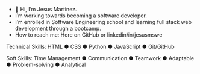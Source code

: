 - 👋 Hi, I’m Jesus Martinez.
-  I’m working towards becoming a software developer.
-  I’m enrolled in Software Engineering school and learning full stack web
   development through a bootcamp.
-  How to reach me: Here on GitHub or linkedin/in/jesusmswe
  
Technical Skills: HTML ● CSS ● Python ● JavaScript ● Git/GitHub

Soft Skills: Time Management ● Communication ● Teamwork ● Adaptable ● Problem-solving ● Analytical

<!---
jgomez5437/jgomez5437 is a ✨ special ✨ repository because its `README.md` (this file) appears on your GitHub profile.
You can click the Preview link to take a look at your changes.
--->
